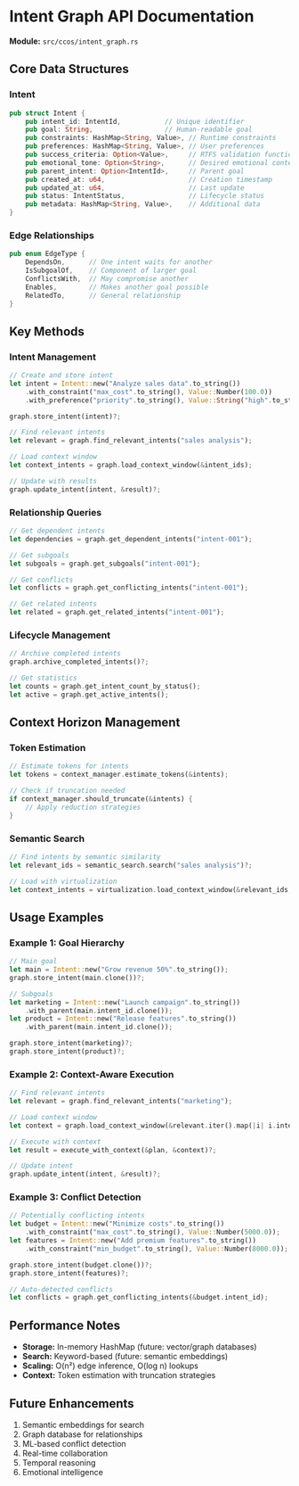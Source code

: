 # Intent Graph API Documentation

**Module:** `src/ccos/intent_graph.rs`

## Core Data Structures

### Intent

```rust
pub struct Intent {
    pub intent_id: IntentId,           // Unique identifier
    pub goal: String,                  // Human-readable goal
    pub constraints: HashMap<String, Value>, // Runtime constraints
    pub preferences: HashMap<String, Value>, // User preferences
    pub success_criteria: Option<Value>,     // RTFS validation function
    pub emotional_tone: Option<String>,      // Desired emotional context
    pub parent_intent: Option<IntentId>,     // Parent goal
    pub created_at: u64,                     // Creation timestamp
    pub updated_at: u64,                     // Last update
    pub status: IntentStatus,                // Lifecycle status
    pub metadata: HashMap<String, Value>,    // Additional data
}
```

### Edge Relationships

```rust
pub enum EdgeType {
    DependsOn,      // One intent waits for another
    IsSubgoalOf,    // Component of larger goal
    ConflictsWith,  // May compromise another
    Enables,        // Makes another goal possible
    RelatedTo,      // General relationship
}
```

## Key Methods

### Intent Management

```rust
// Create and store intent
let intent = Intent::new("Analyze sales data".to_string())
    .with_constraint("max_cost".to_string(), Value::Number(100.0))
    .with_preference("priority".to_string(), Value::String("high".to_string()));

graph.store_intent(intent)?;

// Find relevant intents
let relevant = graph.find_relevant_intents("sales analysis");

// Load context window
let context_intents = graph.load_context_window(&intent_ids);

// Update with results
graph.update_intent(intent, &result)?;
```

### Relationship Queries

```rust
// Get dependent intents
let dependencies = graph.get_dependent_intents("intent-001");

// Get subgoals
let subgoals = graph.get_subgoals("intent-001");

// Get conflicts
let conflicts = graph.get_conflicting_intents("intent-001");

// Get related intents
let related = graph.get_related_intents("intent-001");
```

### Lifecycle Management

```rust
// Archive completed intents
graph.archive_completed_intents()?;

// Get statistics
let counts = graph.get_intent_count_by_status();
let active = graph.get_active_intents();
```

## Context Horizon Management

### Token Estimation

```rust
// Estimate tokens for intents
let tokens = context_manager.estimate_tokens(&intents);

// Check if truncation needed
if context_manager.should_truncate(&intents) {
    // Apply reduction strategies
}
```

### Semantic Search

```rust
// Find intents by semantic similarity
let relevant_ids = semantic_search.search("sales analysis")?;

// Load with virtualization
let context_intents = virtualization.load_context_window(&relevant_ids, &storage);
```

## Usage Examples

### Example 1: Goal Hierarchy

```rust
// Main goal
let main = Intent::new("Grow revenue 50%".to_string());
graph.store_intent(main.clone())?;

// Subgoals
let marketing = Intent::new("Launch campaign".to_string())
    .with_parent(main.intent_id.clone());
let product = Intent::new("Release features".to_string())
    .with_parent(main.intent_id.clone());

graph.store_intent(marketing)?;
graph.store_intent(product)?;
```

### Example 2: Context-Aware Execution

```rust
// Find relevant intents
let relevant = graph.find_relevant_intents("marketing");

// Load context window
let context = graph.load_context_window(&relevant.iter().map(|i| i.intent_id.clone()).collect());

// Execute with context
let result = execute_with_context(&plan, &context)?;

// Update intent
graph.update_intent(intent, &result)?;
```

### Example 3: Conflict Detection

```rust
// Potentially conflicting intents
let budget = Intent::new("Minimize costs".to_string())
    .with_constraint("max_cost".to_string(), Value::Number(5000.0));
let features = Intent::new("Add premium features".to_string())
    .with_constraint("min_budget".to_string(), Value::Number(8000.0));

graph.store_intent(budget.clone())?;
graph.store_intent(features)?;

// Auto-detected conflicts
let conflicts = graph.get_conflicting_intents(&budget.intent_id);
```

## Performance Notes

- **Storage:** In-memory HashMap (future: vector/graph databases)
- **Search:** Keyword-based (future: semantic embeddings)
- **Scaling:** O(n²) edge inference, O(log n) lookups
- **Context:** Token estimation with truncation strategies

## Future Enhancements

1. Semantic embeddings for search
2. Graph database for relationships
3. ML-based conflict detection
4. Real-time collaboration
5. Temporal reasoning
6. Emotional intelligence
